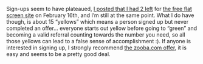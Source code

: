 Sign-ups seem to have plateaued, <a href="http://blogs.duncanmackenzie.net/duncanma/archive/2005/02/16/1116.aspx" target="_blank" class="broken_link">I posted that I had 2 left</a> for <a href="http://www.freeflatscreens.com/?r=13882371" target="_blank">the free flat screen site</a> on February 16th, and I&#8217;m still at the same point. What I do have though, is about 15 &#8220;yellows&#8221; which means a person signed up but never completed an offer&#8230; everyone starts out yellow before going to &#8220;green&#8221; and becoming a valid referral counting towards the number you need, so all those yellows can lead to a false sense of accomplishment :). If anyone is interested in signing up, I strongly recommend <a href="http://blogs.duncanmackenzie.net/duncanma/archive/2005/02/25/1149.aspx" target="_blank" class="broken_link">the zooba.com offer</a>, it is easy and seems to be a pretty good deal.